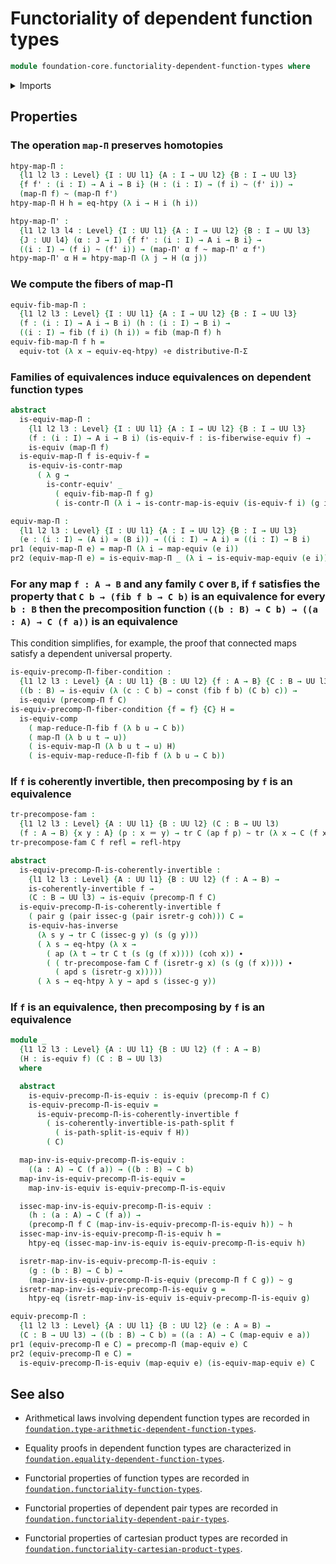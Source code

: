 # Functoriality of dependent function types

```agda
module foundation-core.functoriality-dependent-function-types where
```

<details><summary>Imports</summary>

```agda
open import foundation.function-extensionality
open import foundation.type-theoretic-principle-of-choice

open import foundation-core.coherently-invertible-maps
open import foundation-core.constant-maps
open import foundation-core.contractible-maps
open import foundation-core.contractible-types
open import foundation-core.dependent-pair-types
open import foundation-core.equivalences
open import foundation-core.fibers-of-maps
open import foundation-core.functions
open import foundation-core.functoriality-dependent-pair-types
open import foundation-core.homotopies
open import foundation-core.identity-types
open import foundation-core.path-split-maps
open import foundation-core.universe-levels
```

</details>

## Properties

### The operation `map-Π` preserves homotopies

```agda
htpy-map-Π :
  {l1 l2 l3 : Level} {I : UU l1} {A : I → UU l2} {B : I → UU l3}
  {f f' : (i : I) → A i → B i} (H : (i : I) → (f i) ~ (f' i)) →
  (map-Π f) ~ (map-Π f')
htpy-map-Π H h = eq-htpy (λ i → H i (h i))

htpy-map-Π' :
  {l1 l2 l3 l4 : Level} {I : UU l1} {A : I → UU l2} {B : I → UU l3}
  {J : UU l4} (α : J → I) {f f' : (i : I) → A i → B i} →
  ((i : I) → (f i) ~ (f' i)) → (map-Π' α f ~ map-Π' α f')
htpy-map-Π' α H = htpy-map-Π (λ j → H (α j))
```

### We compute the fibers of map-Π

```agda
equiv-fib-map-Π :
  {l1 l2 l3 : Level} {I : UU l1} {A : I → UU l2} {B : I → UU l3}
  (f : (i : I) → A i → B i) (h : (i : I) → B i) →
  ((i : I) → fib (f i) (h i)) ≃ fib (map-Π f) h
equiv-fib-map-Π f h =
  equiv-tot (λ x → equiv-eq-htpy) ∘e distributive-Π-Σ
```

### Families of equivalences induce equivalences on dependent function types

```agda
abstract
  is-equiv-map-Π :
    {l1 l2 l3 : Level} {I : UU l1} {A : I → UU l2} {B : I → UU l3}
    (f : (i : I) → A i → B i) (is-equiv-f : is-fiberwise-equiv f) →
    is-equiv (map-Π f)
  is-equiv-map-Π f is-equiv-f =
    is-equiv-is-contr-map
      ( λ g →
        is-contr-equiv' _
          ( equiv-fib-map-Π f g)
          ( is-contr-Π (λ i → is-contr-map-is-equiv (is-equiv-f i) (g i))))

equiv-map-Π :
  {l1 l2 l3 : Level} {I : UU l1} {A : I → UU l2} {B : I → UU l3}
  (e : (i : I) → (A i) ≃ (B i)) → ((i : I) → A i) ≃ ((i : I) → B i)
pr1 (equiv-map-Π e) = map-Π (λ i → map-equiv (e i))
pr2 (equiv-map-Π e) = is-equiv-map-Π _ (λ i → is-equiv-map-equiv (e i))
```

### For any map `f : A → B` and any family `C` over `B`, if `f` satisfies the property that `C b → (fib f b → C b)` is an equivalence for every `b : B` then the precomposition function `((b : B) → C b) → ((a : A) → C (f a))` is an equivalence

This condition simplifies, for example, the proof that connected maps satisfy a dependent universal property.

```agda
is-equiv-precomp-Π-fiber-condition :
  {l1 l2 l3 : Level} {A : UU l1} {B : UU l2} {f : A → B} {C : B → UU l3} →
  ((b : B) → is-equiv (λ (c : C b) → const (fib f b) (C b) c)) →
  is-equiv (precomp-Π f C)
is-equiv-precomp-Π-fiber-condition {f = f} {C} H =
  is-equiv-comp
    ( map-reduce-Π-fib f (λ b u → C b))
    ( map-Π (λ b u t → u))
    ( is-equiv-map-Π (λ b u t → u) H)
    ( is-equiv-map-reduce-Π-fib f (λ b u → C b))
```

### If `f` is coherently invertible, then precomposing by `f` is an equivalence

```agda
tr-precompose-fam :
  {l1 l2 l3 : Level} {A : UU l1} {B : UU l2} (C : B → UU l3)
  (f : A → B) {x y : A} (p : x ＝ y) → tr C (ap f p) ~ tr (λ x → C (f x)) p
tr-precompose-fam C f refl = refl-htpy

abstract
  is-equiv-precomp-Π-is-coherently-invertible :
    {l1 l2 l3 : Level} {A : UU l1} {B : UU l2} (f : A → B) →
    is-coherently-invertible f →
    (C : B → UU l3) → is-equiv (precomp-Π f C)
  is-equiv-precomp-Π-is-coherently-invertible f
    ( pair g (pair issec-g (pair isretr-g coh))) C =
    is-equiv-has-inverse
      (λ s y → tr C (issec-g y) (s (g y)))
      ( λ s → eq-htpy (λ x →
        ( ap (λ t → tr C t (s (g (f x)))) (coh x)) ∙
        ( ( tr-precompose-fam C f (isretr-g x) (s (g (f x)))) ∙
          ( apd s (isretr-g x)))))
      ( λ s → eq-htpy λ y → apd s (issec-g y))
```

### If `f` is an equivalence, then precomposing by `f` is an equivalence

```agda
module _
  {l1 l2 l3 : Level} {A : UU l1} {B : UU l2} (f : A → B)
  (H : is-equiv f) (C : B → UU l3)
  where

  abstract
    is-equiv-precomp-Π-is-equiv : is-equiv (precomp-Π f C)
    is-equiv-precomp-Π-is-equiv =
      is-equiv-precomp-Π-is-coherently-invertible f
        ( is-coherently-invertible-is-path-split f
          ( is-path-split-is-equiv f H))
        ( C)

  map-inv-is-equiv-precomp-Π-is-equiv :
    ((a : A) → C (f a)) → ((b : B) → C b)
  map-inv-is-equiv-precomp-Π-is-equiv =
    map-inv-is-equiv is-equiv-precomp-Π-is-equiv

  issec-map-inv-is-equiv-precomp-Π-is-equiv :
    (h : (a : A) → C (f a)) →
    (precomp-Π f C (map-inv-is-equiv-precomp-Π-is-equiv h)) ~ h
  issec-map-inv-is-equiv-precomp-Π-is-equiv h =
    htpy-eq (issec-map-inv-is-equiv is-equiv-precomp-Π-is-equiv h)

  isretr-map-inv-is-equiv-precomp-Π-is-equiv :
    (g : (b : B) → C b) →
    (map-inv-is-equiv-precomp-Π-is-equiv (precomp-Π f C g)) ~ g
  isretr-map-inv-is-equiv-precomp-Π-is-equiv g =
    htpy-eq (isretr-map-inv-is-equiv is-equiv-precomp-Π-is-equiv g)

equiv-precomp-Π :
  {l1 l2 l3 : Level} {A : UU l1} {B : UU l2} (e : A ≃ B) →
  (C : B → UU l3) → ((b : B) → C b) ≃ ((a : A) → C (map-equiv e a))
pr1 (equiv-precomp-Π e C) = precomp-Π (map-equiv e) C
pr2 (equiv-precomp-Π e C) =
  is-equiv-precomp-Π-is-equiv (map-equiv e) (is-equiv-map-equiv e) C
```

## See also

- Arithmetical laws involving dependent function types are recorded in
  [`foundation.type-arithmetic-dependent-function-types`](foundation.type-arithmetic-dependent-function-types.md).
- Equality proofs in dependent function types are characterized in
  [`foundation.equality-dependent-function-types`](foundation.equality-dependent-function-types.md).

- Functorial properties of function types are recorded in
  [`foundation.functoriality-function-types`](foundation.functoriality-function-types.md).
- Functorial properties of dependent pair types are recorded in
  [`foundation.functoriality-dependent-pair-types`](foundation.functoriality-dependent-pair-types.md).
- Functorial properties of cartesian product types are recorded in
  [`foundation.functoriality-cartesian-product-types`](foundation.functoriality-cartesian-product-types.md).
